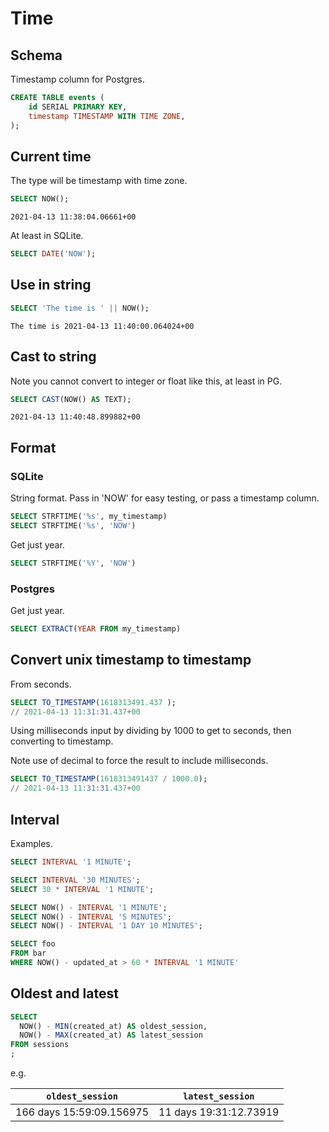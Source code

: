 # Time


## Schema

Timestamp column for Postgres.

```sql
CREATE TABLE events (
    id SERIAL PRIMARY KEY,
    timestamp TIMESTAMP WITH TIME ZONE,
);
```


## Current time

The type will be timestamp with time zone.

```sql
SELECT NOW();
```
```
2021-04-13 11:38:04.06661+00
```

At least in SQLite.

```sql
SELECT DATE('NOW');
```


## Use in string

```sql
SELECT 'The time is ' || NOW();
```

```
The time is 2021-04-13 11:40:00.064024+00
```


## Cast to string

Note you cannot convert to integer or float like this, at least in PG.

```sql
SELECT CAST(NOW() AS TEXT);
```

```
2021-04-13 11:40:48.899882+00
```


## Format

### SQLite

String format. Pass in 'NOW' for easy testing, or pass a timestamp column.

```sql
SELECT STRFTIME('%s', my_timestamp)
SELECT STRFTIME('%s', 'NOW')
```

Get just year.

```sql
SELECT STRFTIME('%Y', 'NOW')
```

### Postgres

Get just year.

```sql
SELECT EXTRACT(YEAR FROM my_timestamp)
```

## Convert unix timestamp to timestamp

From seconds.

```sql
SELECT TO_TIMESTAMP(1618313491.437 );
// 2021-04-13 11:31:31.437+00
```

Using milliseconds input by dividing by 1000 to get to seconds, then converting to timestamp.

Note use of decimal to force the result to include milliseconds.

```sql
SELECT TO_TIMESTAMP(1618313491437 / 1000.0);
// 2021-04-13 11:31:31.437+00
```


## Interval

Examples.

```sql
SELECT INTERVAL '1 MINUTE';

SELECT INTERVAL '30 MINUTES';
SELECT 30 * INTERVAL '1 MINUTE';

SELECT NOW() - INTERVAL '1 MINUTE';
SELECT NOW() - INTERVAL '5 MINUTES';
SELECT NOW() - INTERVAL '1 DAY 10 MINUTES';
```

```sql
SELECT foo
FROM bar
WHERE NOW() - updated_at > 60 * INTERVAL '1 MINUTE'
```


## Oldest and latest

```sql
SELECT
  NOW() - MIN(created_at) AS oldest_session,
  NOW() - MAX(created_at) AS latest_session
FROM sessions
;
```

e.g.

| `oldest_session` | `latest_session` |
|--- | ---|
|166 days 15:59:09.156975 | 11 days 19:31:12.73919 |
